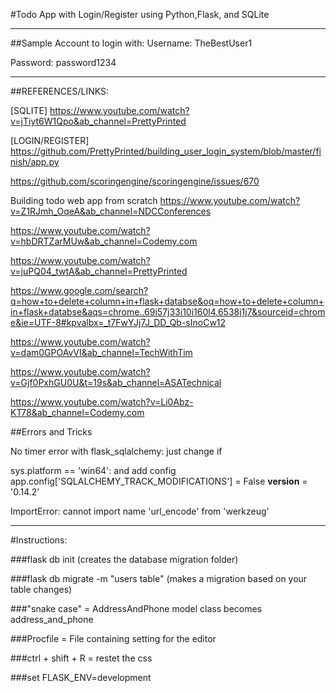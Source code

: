 #Todo App with Login/Register using Python,Flask, and SQLite

---
##Sample Account to login with:
Username: TheBestUser1

Password: password1234

---


##REFERENCES/LINKS:

[SQLITE]
https://www.youtube.com/watch?v=jTiyt6W1Qpo&ab_channel=PrettyPrinted

[LOGIN/REGISTER]
https://github.com/PrettyPrinted/building_user_login_system/blob/master/finish/app.py

https://github.com/scoringengine/scoringengine/issues/670

Building todo web app from scratch https://www.youtube.com/watch?v=Z1RJmh_OqeA&ab_channel=NDCConferences

https://www.youtube.com/watch?v=hbDRTZarMUw&ab_channel=Codemy.com

https://www.youtube.com/watch?v=juPQ04_twtA&ab_channel=PrettyPrinted

https://www.google.com/search?q=how+to+delete+column+in+flask+databse&oq=how+to+delete+column+in+flask+databse&aqs=chrome..69i57j33i10i160l4.6538j1j7&sourceid=chrome&ie=UTF-8#kpvalbx=_t7FwYJj7J_DD_Qb-sInoCw12

https://www.youtube.com/watch?v=dam0GPOAvVI&ab_channel=TechWithTim

https://www.youtube.com/watch?v=Gjf0PxhGU0U&t=19s&ab_channel=ASATechnical

https://www.youtube.com/watch?v=Li0Abz-KT78&ab_channel=Codemy.com


##Errors and Tricks

No timer error with flask_sqlalchemy: just change if 

sys.platform == 'win64': and add config app.config['SQLALCHEMY_TRACK_MODIFICATIONS'] = False
__version__ = '0.14.2'

ImportError: cannot import name 'url_encode' from 'werkzeug'

---
#Instructions:

###flask db init (creates the database migration folder)

###flask db migrate -m "users table" (makes a migration based on your table changes)

###"snake case" = AddressAndPhone model class becomes address_and_phone

###Procfile  = File containing setting for the editor

###ctrl + shift + R = restet the css

###set FLASK_ENV=development
